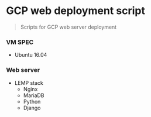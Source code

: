 # GCP web deployment script
> Scripts for GCP web server deployment

### VM SPEC
* Ubuntu 16.04

### Web server
* LEMP stack
    * Nginx
    * MariaDB
    * Python
    * Django
